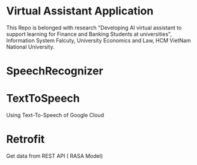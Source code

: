 # Virtual Assistant Application

This Repo is belonged with research "Developing AI virtual assistant to support learning for Finance and Banking Students at universities", Information System Falcuty, University Economics and Law, HCM VietNam National University.

# SpeechRecognizer
# TextToSpeech
Using Text-To-Speech of Google Cloud
# Retrofit
Get data from REST API ( RASA Model)
